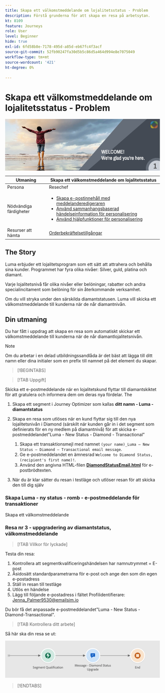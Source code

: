 ```yaml
---
title: Skapa ett välkomstmeddelande om lojalitetsstatus - Problem
description: Förstå grunderna för att skapa en resa på arbetsytan.
kt: 8109
feature: Journeys
role: User
level: Beginner
hide: true
exl-id: 6fd58b8e-7178-495d-a85d-eb67fc4f3acf
source-git-commit: 52fb90247fa30d5b5c86d5a464d994e8e7075049
workflow-type: tm+mt
source-wordcount: '421'
ht-degree: 0%

---
```


# Skapa ett välkomstmeddelande om lojalitetsstatus - Problem

![AJO Loyalty status welcome email - Challenge Banner](/help/challenges/assets/email-assets/luma-transactional-onboarding-1.png)

| Utmaning | Skapa ett välkomstmeddelande om lojalitetsstatus |
|---|---|
| Persona | Resechef |
| Nödvändiga färdigheter | <ul><li>[Skapa e-postinnehåll med meddelanderedigeraren](https://experienceleague.adobe.com/docs/journey-optimizer-learn/tutorials/create-messages/create-email-content-with-the-message-editor.html?lang=en)</li> <li>[Använd sammanhangsbaserad händelseinformation för personalisering](https://experienceleague.adobe.com/docs/journey-optimizer-learn/tutorials/personalize-content/use-contextual-event-information-for-personalization.html?lang=en)</li><li>[Använd hjälpfunktioner för personalisering](https://experienceleague.adobe.com/docs/journey-optimizer-learn/tutorials/personalize-content/use-helper-functions-for-personalization.html?lang=en)</li></ul> |
| Resurser att hämta | [Orderbekräftelsetillgångar](/help/challenges/assets/email-assets/order-confirmation-assets.zip) |

## The Story

Luma erbjuder ett lojalitetsprogram som ett sätt att attrahera och behålla sina kunder. Programmet har fyra olika nivåer: Silver, guld, platina och diamant.

Varje lojalitetsnivå får olika nivåer eller belöningar, rabatter och andra specialincitament som belöning för sin återkommande verksamhet.

Om du vill stryka under den särskilda diamantstatusen. Luma vill skicka ett välkomstmeddelande till kunderna när de når diamantnivån.

## Din utmaning

Du har fått i uppdrag att skapa en resa som automatiskt skickar ett välkomstmeddelande till kunderna när de når diamantlojalitetsnivån.

>[!NOTE]
> Om du arbetar i en delad utbildningssandlåda är det bäst att lägga till ditt namn eller dina initialer som en prefix till namnet på det element du skapar.

>[!BEGINTABS]

>[!TAB Uppgift]

Skicka ett e-postmeddelande när en lojalitetskund flyttar till diamantskiktet för att gratulera och informera dem om deras nya fördelar. The

1. Skapa ett segment i Journey Optimizer som kallas **ditt namn - Luma - diamantstatus**
1. Skapa en resa som utlöses när en kund flyttar sig till den nya lojalitetsnivån i Diamond (särskilt när kunden går in i det segment som definierats för en ny medlem på diamantnivå) för att skicka e-postmeddelandet&quot;Luma - New Status - Diamond - Transactional&quot;

   1. Skapa ett transaktionsmejl med namnet `(your name)_Luma – New Status – Diamond – Transactional email message`.
   1. Ge e-postmeddelandet en ämnesrad `Welcome to Diamond Status, (recipient's first name)!`.
   1. Använd den angivna HTML-filen **[DiamondStatusEmail.html](/help/challenges/assets/email-assets/DiamondStatusEmail.html)** för e-postbrödtexten.

1. När du är klar sätter du resan i testläge och utlöser resan för att skicka den till dig själv  

### Skapa Luma - ny status - romb - e-postmeddelande för transaktioner

Skapa ett välkomstmeddelande

### **Resa nr 3 - uppgradering av diamantstatus, välkomstmeddelande**


>[!TAB Villkor för lyckade]

Testa din resa:

1. Kontrollera att segmentkvalificeringshändelsen har namnutrymmet = E-post
1. Åsidosätt standardparametrarna för e-post och ange den som din egen e-postadress
1. Ställ in resan till testläge
1. Utlös en händelse
1. Lägg till följande e-postadress i fältet Profilidentifierare: Jenna_Palmer9530@emailsim.io

Du bör få det anpassade e-postmeddelandet&quot;Luma - New Status - Diamond-Transactional&quot;.

>[!TAB Kontrollera ditt arbete]

Så här ska din resa se ut:

![Diamond-status-upgrade-travel](/help/challenges/assets/journey-luma-diamond-status-upgrade.png)

>[!ENDTABS]
